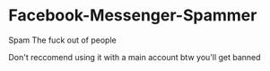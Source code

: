 # Facebook-Messenger-Spammer
Spam The fuck out of people

Don't reccomend using it with a main account btw you'll get banned
